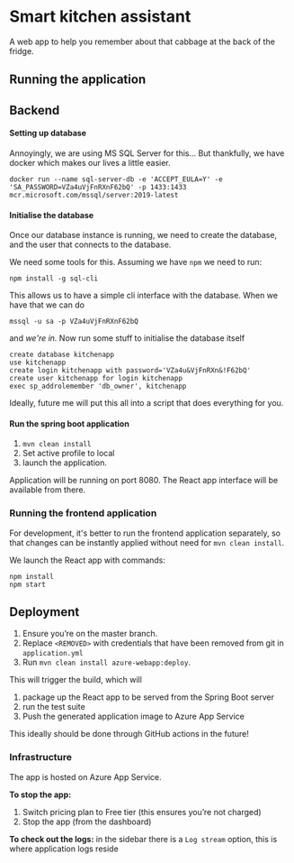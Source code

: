 # Smart kitchen assistant
A web app to help you remember about that cabbage at the back of the fridge.

## Running the application
## Backend
#### Setting up database
Annoyingly, we are using MS SQL Server for this... But thankfully, we have docker which makes our lives a little easier. 

`docker run --name sql-server-db -e 'ACCEPT_EULA=Y' -e 'SA_PASSWORD=VZa4uVjFnRXnF62bQ' -p 1433:1433 mcr.microsoft.com/mssql/server:2019-latest`

#### Initialise the database
Once our database instance is running, we need to create the database, and the user that connects to the database.

We need some tools for this. Assuming we have `npm` we need to run:

`npm install -g sql-cli`

This allows us to have a simple cli interface with the database. When we have that we can do 

`mssql -u sa -p VZa4uVjFnRXnF62bQ`

and *we're in.* Now run some stuff to initialise the database itself

```
create database kitchenapp
use kitchenapp
create login kitchenapp with password='VZa4u&VjFnRXn&!F62bQ'
create user kitchenapp for login kitchenapp
exec sp_addrolemember 'db_owner', kitchenapp
```

Ideally, future me will put this all into a script that does everything for you.

#### Run the spring boot application

1. `mvn clean install`
2. Set active profile to local
3. launch the application.

Application will be running on port 8080. The React app interface will be available from there.

### Running the frontend application

For development, it's better to run the frontend application separately, so that changes can be 
instantly applied without need for `mvn clean install`. 

We launch the React app with commands:

```
npm install
npm start
```

## Deployment

1. Ensure you’re on the master branch.
2. Replace `<REMOVED>` with credentials that have been removed from git in `application.yml`
3. Run `mvn clean install azure-webapp:deploy`. 

This will trigger the build, which will 
1. package up the React app to be served from the Spring Boot server
2. run the test suite
3. Push the generated application image to Azure App Service

This ideally should be done through GitHub actions in the future!

### Infrastructure

The app is hosted on Azure App Service.

**To stop the app:**
1. Switch pricing plan to Free tier (this ensures you’re not charged)
2. Stop the app (from the dashboard)

**To check out the logs:**
 in the sidebar there is a `Log stream` option, this is where application logs reside
